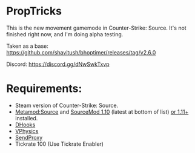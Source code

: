 # PropTricks
This is the new movement gamemode in Counter-Strike: Source. It's not finished right now, and I'm doing alpha testing.

Taken as a base: https://github.com/shavitush/bhoptimer/releases/tag/v2.6.0

Discord: https://discord.gg/dNwSwkTxvp

# Requirements:
* Steam version of Counter-Strike: Source.
* [Metamod:Source](https://www.sourcemm.net/downloads.php?branch=stable) and [SourceMod 1.10](https://www.sourcemod.net/smdrop/1.10/) (latest at bottom of list) [or 1.11+](https://www.sourcemod.net/downloads.php?branch=stable) installed.
* [DHooks](https://github.com/peace-maker/DHooks2/releases)
* [VPhysics](https://github.com/Haze1337/vphysics/releases)
* [SendProxy](https://github.com/Haze1337/sendproxy_archive/releases)
* Tickrate 100 (Use Tickrate Enabler)
